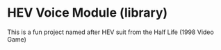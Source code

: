 # HEV Voice Module (library)

This is a fun project named after HEV suit from the Half Life (1998 Video Game)
